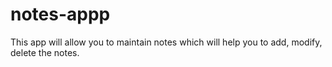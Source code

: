 # notes-appp
This app will allow you to maintain notes which will help you to add, modify, delete the notes. 
